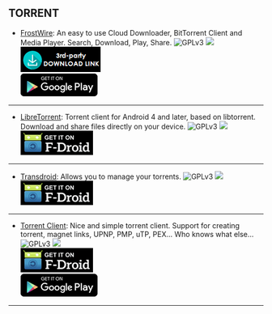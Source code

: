 <!--
    Copyright (C)  2017 PRIMOKORN.
    Permission is granted to copy, distribute and/or modify this document
    under the terms of the GNU Free Documentation License, Version 1.3
    or any later version published by the Free Software Foundation;
    with no Invariant Sections, no Front-Cover Texts, and no Back-Cover Texts.
    A copy of the license is included in the section entitled "GNU
    Free Documentation License".
-->
## TORRENT

* [FrostWire](http://www.frostwire.com/): An easy to use Cloud Downloader, BitTorrent Client and Media Player. Search, Download, Play, Share.
![GPLv3](https://img.shields.io/badge/License-GPLv3-brightgreen.svg?style=flat-square)
[![](https://img.shields.io/badge/Source-Github-lightgrey.svg?style=flat-square)](https://github.com/frostwire/frostwire)  
[![](Pictures/3rd-party.png)](https://github.com/frostwire/frostwire/releases)  
[![](Pictures/Google_Play.png)](https://play.google.com/store/apps/details?id=com.frostwire.android)

***

* [LibreTorrent](https://forum.xda-developers.com/android/apps-games/libretorrent-t3483550): Torrent client for Android 4 and later, based on libtorrent. Download and share files directly on your device.
![GPLv3](https://img.shields.io/badge/License-GPLv3-brightgreen.svg?style=flat-square)
[![](https://img.shields.io/badge/Source-Github-lightgrey.svg?style=flat-square)](https://github.com/proninyaroslav/libretorrent)  
[![](Pictures/F-Droid.png)](https://f-droid.org/packages/org.proninyaroslav.libretorrent)

***

* [Transdroid](https://f-droid.org/packages/org.transdroid.full/): Allows you to manage your torrents.
![GPLv3](https://img.shields.io/badge/License-GPLv3-brightgreen.svg?style=flat-square)
[![](https://img.shields.io/badge/Source-Github-lightgrey.svg?style=flat-square)](https://github.com/erickok/transdroid)  
[![](Pictures/F-Droid.png)](https://f-droid.org/packages/org.transdroid.full/)

***

* [Torrent Client](https://play.google.com/store/apps/details?id=com.github.axet.torrentclient): Nice and simple torrent client. Support for creating torrent, magnet links, UPNP, PMP, uTP, PEX... Who knows what else...
![GPLv3](https://img.shields.io/badge/License-GPLv3-brightgreen.svg?style=flat-square)
[![](https://img.shields.io/badge/Source-GitLab-lightgrey.svg?style=flat-square)](https://gitlab.com/axet/android-torrent-client)  
[![](Pictures/F-Droid.png)](https://f-droid.org/packages/com.github.axet.torrentclient/)  
[![](Pictures/Google_Play.png)](https://play.google.com/store/apps/details?id=com.github.axet.torrentclient)  

***
